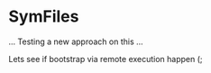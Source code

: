 # SymFiles

... Testing a new approach on this ...

Lets see if bootstrap via remote execution happen (;

